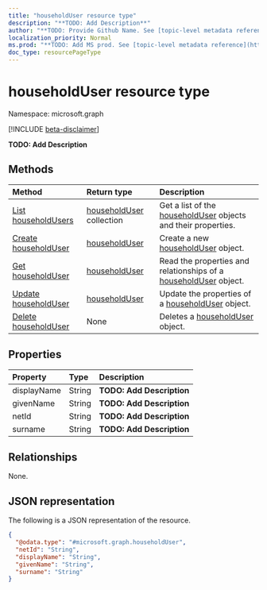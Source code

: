 ```yaml
---
title: "householdUser resource type"
description: "**TODO: Add Description**"
author: "**TODO: Provide Github Name. See [topic-level metadata reference](https://msgo.azurewebsites.net/add/document/guidelines/metadata.html#topic-level-metadata)**"
localization_priority: Normal
ms.prod: "**TODO: Add MS prod. See [topic-level metadata reference](https://msgo.azurewebsites.net/add/document/guidelines/metadata.html#topic-level-metadata)**"
doc_type: resourcePageType
---
```


# householdUser resource type

Namespace: microsoft.graph

[!INCLUDE [beta-disclaimer](../../includes/beta-disclaimer.md)]

**TODO: Add Description**

## Methods
|Method|Return type|Description|
|:---|:---|:---|
|[List householdUsers](../api/householduser-list.md)|[householdUser](../resources/householduser.md) collection|Get a list of the [householdUser](../resources/householduser.md) objects and their properties.|
|[Create householdUser](../api/householduser-create.md)|[householdUser](../resources/householduser.md)|Create a new [householdUser](../resources/householduser.md) object.|
|[Get householdUser](../api/householduser-get.md)|[householdUser](../resources/householduser.md)|Read the properties and relationships of a [householdUser](../resources/householduser.md) object.|
|[Update householdUser](../api/householduser-update.md)|[householdUser](../resources/householduser.md)|Update the properties of a [householdUser](../resources/householduser.md) object.|
|[Delete householdUser](../api/householduser-delete.md)|None|Deletes a [householdUser](../resources/householduser.md) object.|

## Properties
|Property|Type|Description|
|:---|:---|:---|
|displayName|String|**TODO: Add Description**|
|givenName|String|**TODO: Add Description**|
|netId|String|**TODO: Add Description**|
|surname|String|**TODO: Add Description**|

## Relationships
None.

## JSON representation
The following is a JSON representation of the resource.
<!-- {
  "blockType": "resource",
  "keyProperty": "id",
  "@odata.type": "microsoft.graph.householdUser",
  "openType": false
}
-->
``` json
{
  "@odata.type": "#microsoft.graph.householdUser",
  "netId": "String",
  "displayName": "String",
  "givenName": "String",
  "surname": "String"
}
```

